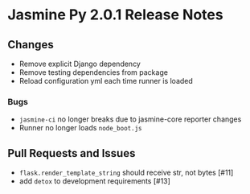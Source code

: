 # Jasmine Py 2.0.1 Release Notes

## Changes

* Remove explicit Django dependency
* Remove testing dependencies from package
* Reload configuration yml each time runner is loaded

### Bugs

* `jasmine-ci` no longer breaks due to jasmine-core reporter changes
* Runner no longer loads `node_boot.js`

## Pull Requests and Issues

* `flask.render_template_string` should receive str, not bytes [#11]
* add `detox` to development requirements [#13]